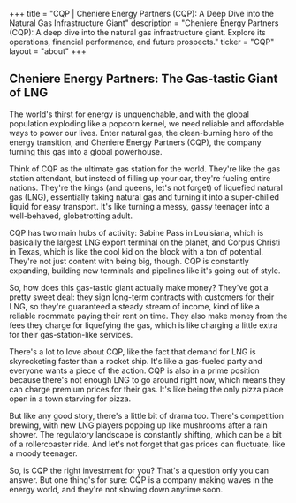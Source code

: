 +++
title = "CQP |  Cheniere Energy Partners (CQP): A Deep Dive into the Natural Gas Infrastructure Giant"
description = "Cheniere Energy Partners (CQP): A deep dive into the natural gas infrastructure giant. Explore its operations, financial performance, and future prospects."
ticker = "CQP"
layout = "about"
+++

        


## Cheniere Energy Partners: The Gas-tastic Giant of LNG

The world's thirst for energy is unquenchable, and with the global population exploding like a popcorn kernel, we need reliable and affordable ways to power our lives. Enter natural gas, the clean-burning hero of the energy transition, and Cheniere Energy Partners (CQP), the company turning this gas into a global powerhouse.

Think of CQP as the ultimate gas station for the world. They're like the gas station attendant, but instead of filling up your car, they're fueling entire nations. They're the kings (and queens, let's not forget) of liquefied natural gas (LNG), essentially taking natural gas and turning it into a super-chilled liquid for easy transport. It's like turning a messy, gassy teenager into a well-behaved, globetrotting adult.

CQP has two main hubs of activity: Sabine Pass in Louisiana, which is basically the largest LNG export terminal on the planet, and Corpus Christi in Texas, which is like the cool kid on the block with a ton of potential. They're not just content with being big, though. CQP is constantly expanding, building new terminals and pipelines like it's going out of style.

So, how does this gas-tastic giant actually make money? They've got a pretty sweet deal: they sign long-term contracts with customers for their LNG, so they're guaranteed a steady stream of income, kind of like a reliable roommate paying their rent on time. They also make money from the fees they charge for liquefying the gas, which is like charging a little extra for their gas-station-like services. 

There's a lot to love about CQP, like the fact that demand for LNG is skyrocketing faster than a rocket ship. It's like a gas-fueled party and everyone wants a piece of the action.  CQP is also in a prime position because there's not enough LNG to go around right now, which means they can charge premium prices for their gas. It's like being the only pizza place open in a town starving for pizza.

But like any good story, there's a little bit of drama too. There's competition brewing, with new LNG players popping up like mushrooms after a rain shower. The regulatory landscape is constantly shifting, which can be a bit of a rollercoaster ride. And let's not forget that gas prices can fluctuate, like a moody teenager. 

So, is CQP the right investment for you? That's a question only you can answer. But one thing's for sure: CQP is a company making waves in the energy world, and they're not slowing down anytime soon. 

        